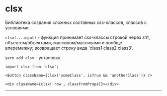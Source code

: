 # clsx

Библиотека создания сложных составных css-классов, классов с условиями.

`clsx(...input)` - функция принимает css-классы строкой через зпт, объектом/объектами, массивом/массивами и вообще  
вперемежку; возвращает строку вида 'class1 class2 class3'.

`yarn add clsx` - установка.

```
import clsx from 'clsx';

<Button className={clsx('someClass', isTrue && 'anotherClass')} />

<div className={clsx('row', classFromProps)}></div>
```
___
